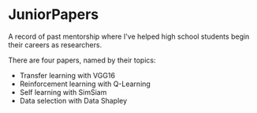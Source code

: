# JuniorPapers
A record of past mentorship where I've helped high school students begin their careers as researchers.

There are four papers, named by their topics: 

- Transfer learning with VGG16
- Reinforcement learning with Q-Learning
- Self learning with SimSiam
- Data selection with Data Shapley
